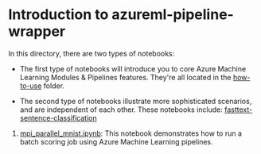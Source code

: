 # Introduction to azureml-pipeline-wrapper

In this directory, there are two types of notebooks:

* The first type of notebooks will introduce you to core Azure Machine Learning Modules & Pipelines features. They're all located in the [how-to-use](./how-to-use/) folder.

* The second type of notebooks illustrate more sophisticated scenarios, and are independent of each other. These notebooks include: [fasttext-sentence-classification](./fasttext-sentence-classification/)

1. [mpi_parallel_mnist.ipynb](./mpi_parallel_mnist): This notebook demonstrates how to run a batch scoring job using Azure Machine Learning pipelines.

